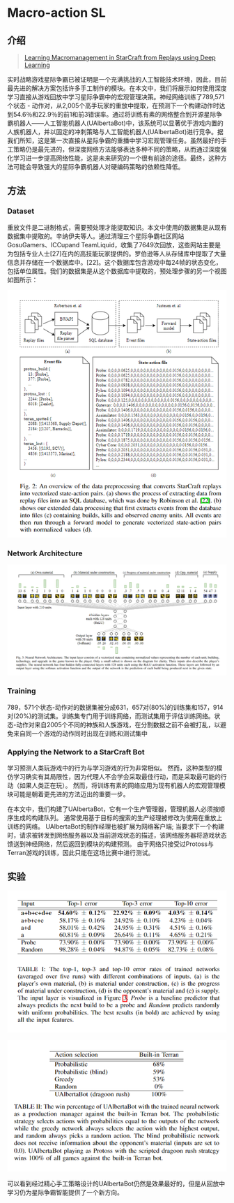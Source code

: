 # Macro-action SL

## 介绍

> [Learning Macromanagement in StarCraft from Replays using Deep Learning](https://arxiv.org/abs/1707.03743)

实时战略游戏星际争霸已被证明是一个充满挑战的人工智能技术环境，因此，目前最先进的解决方案包括许多手工制作的模块。在本文中，我们将展示如何使用深度学习直接从游戏回放中学习星际争霸中的宏观管理决策。神经网络训练了789,571个状态 - 动作对，从2,005个高手玩家的重放中提取，在预测下一个构建动作时达到54.6％和22.9％的前1和前3错误率。通过将训练有素的网络整合到开源星际争霸机器人——人工智能机器人\(UAlbertaBot\)中，该系统可以显著优于游戏内置的人族机器人，并以固定的冲刺策略与人工智能机器人\(UAlbertaBot\)进行竞争。据我们所知，这是第一次直接从星际争霸的重播中学习宏观管理任务。虽然最好的手工策略仍是最先进的，但深度网络方法能够表达多种不同的策略，从而通过深度强化学习进一步提高网络性能，这是未来研究的一个很有前途的途径。最终，这种方法可能会导致强大的星际争霸机器人对硬编码策略的依赖性降低。

## 方法

### Dataset

重放文件是二进制格式，需要预处理才能提取知识。本文中使用的数据集是从现有数据集中提取的。辛纳伊夫等人。通过清理三个星际争霸社区网站GosuGamers、ICCupand TeamLiquid，收集了7649次回放，这些网站主要是为包括专业人士\[27\]在内的高技能玩家提供的。罗伯逊等人从存储库中提取了大量信息并存储在一个数据库中。\[22\]。这个数据库包含游戏中每24帧的状态变化，包括单位属性。我们的数据集是从这个数据库中提取的，预处理步骤的另一个视图如图所示：

![](../../.gitbook/assets/image%20%28148%29.png)

### Network Architecture

![](../../.gitbook/assets/image%20%2890%29.png)

### Training

789，571个状态-动作对的数据集被分成631，657对\(80%\)的训练集和157，914对\(20%\)的测试集。训练集专门用于训练网络，而测试集用于评估训练网络。状态-动作对来自2005个不同的神族和人族游戏，在分割数据之前不会被打乱，以避免来自同一个游戏的动作同时出现在训练和测试集中

### Applying the Network to a StarCraft Bot

学习预测人类玩游戏中的行为与学习游戏的行为非常相似。 然而，这种类型的模仿学习确实有其局限性，因为代理人不会学会采取最佳行动，而是采取最可能的行动（如果人类正在玩）。 然而，将训练有素的网络应用为现有机器人的宏观管理模块可能是朝着更先进的方法迈出的重要一步。

在本文中，我们构建了UAlbertaBot，它有一个生产管理器，管理机器人必须按顺序生成的构建队列。 通常使用基于目标的搜索的生产经理被修改为使用在重放上训练的网络。 UAlbertaBot的制作经理也被扩展为网络客户端; 当要求下一个构建时，请求被转发到网络服务器以及当前游戏状态的描述，该网络服务器将游戏状态馈送到神经网络，然后返回到模块的构建预测。 由于网络只接受过Protoss与Terran游戏的训练，因此只能在这场比赛中进行测试。

## 实验

![](../../.gitbook/assets/image%20%2875%29.png)

![](../../.gitbook/assets/image%20%281%29.png)

可以看到经过精心手工策略设计的UAlbertaBot仍然是效果最好的，但是从回放中学习仍为星际争霸智能提供了一个新方向。





